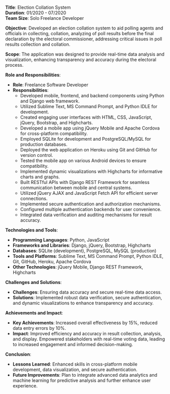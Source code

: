
**Title**: Election Collation System  
**Duration**: 01/2020 - 07/2020  
**Team Size**: Solo Freelance Developer  

**Objective**: Developed an election collation system to aid polling agents and officials in collecting, collation, analyzing of poll results before the final declaration by the electoral commissioner, addressing critical issues in poll results collection and collation.

**Scope**: The application was designed to provide real-time data analysis and visualization, enhancing transparency and accuracy during the electoral process.

**Role and Responsibilities**:
- **Role**: Freelance Software Developer
- **Responsibilities**:
  - Developed mobile, frontend, and backend components using Python and Django web framework.
  - Utilized Sublime Text, MS Command Prompt, and Python IDLE for development.
  - Created engaging user interfaces with HTML, CSS, JavaScript, jQuery, Bootstrap, and Highcharts.
  - Developed a mobile app using jQuery Mobile and Apache Cordova for cross-platform compatibility.
  - Employed SQLite for development and PostgreSQL/MySQL for production databases.
  - Deployed the web application on Heroku using Git and GitHub for version control.
  - Tested the mobile app on various Android devices to ensure compatibility.
  - Implemented dynamic visualizations with Highcharts for informative charts and graphs.
  - Built RESTful APIs with Django REST Framework for seamless communication between mobile and central systems.
  - Utilized jQuery AJAX and JavaScript Fetch API for efficient server connections.
  - Implemented secure authentication and authorization mechanisms.
  - Configured multiple authentication backends for user convenience.
  - Integrated data verification and auditing mechanisms for result accuracy.

**Technologies and Tools**:
- **Programming Languages**: Python, JavaScript
- **Frameworks and Libraries**: Django, jQuery, Bootstrap, Highcharts
- **Databases**: SQLite (development), PostgreSQL, MySQL (production)
- **Tools and Platforms**: Sublime Text, MS Command Prompt, Python IDLE, Git, GitHub, Heroku, Apache Cordova
- **Other Technologies**: jQuery Mobile, Django REST Framework, Highcharts

**Challenges and Solutions**:
- **Challenges**: Ensuring data accuracy and secure real-time data access.
- **Solutions**: Implemented robust data verification, secure authentication, and dynamic visualizations to enhance transparency and accuracy.

**Achievements and Impact**:
- **Key Achievements**: Increased overall effectiveness by 15%, reduced data entry errors by 10%.
- **Impact**: Improved efficiency and accuracy in result collection, analysis, and display. Empowered stakeholders with real-time voting data, leading to increased engagement and informed decision-making.

**Conclusion**:
- **Lessons Learned**: Enhanced skills in cross-platform mobile development, data visualization, and secure authentication.
- **Future Improvements**: Plan to integrate advanced data analytics and machine learning for predictive analysis and further enhance user experience.
